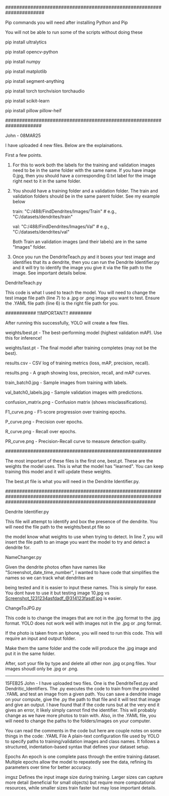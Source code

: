######################################################################

Pip commands you will need after installing Python and Pip

You will not be able to run some of the scripts without doing these

pip install ultralytics

pip install opencv-python

pip install numpy

pip install matplotlib

pip install segment-anything

pip install torch torchvision torchaudio

pip install scikit-learn

pip install pillow pillow-heif

#####################################################################

John - 08MAR25

I have uploaded 4 new files. Below are the explainations. 

First a few points.

1. For this to work both the labels for the training and validation images need to be in the same folder with the same name. If you have image 0.jpg, then you should have a corresponding 0.txt label for the image right next to it in the same folder. 

2. You should have a training folder and a validation folder. The train and validation folders should be in the same parent folder. See my example below

   train: "C:/488/FindDendrites/Images/Train"  # e.g., "C:/datasets/dendrites/train"

   val: "C:/488/FindDendrites/Images/Val"      # e.g., "C:/datasets/dendrites/val"

   Both Train an validation images (and their labels) are in the same "Images" folder.

4. Once you run the DendriteTeach.py and it boxes your test image and identifies that its a dendrite, then you can run the Dendrite Identifier.py and it will try to identify the image you give it via the file path to the image. See important details below.

DendriteTeach.py

This code is what I used to teach the model. You will need to change the test image file path (line 7) to a .jpg or .png image you want to test. Ensure the .YAML file path (line 6) is the right file path for you. 

########### !!IMPORTANT!! ########

After running this successfully, YOLO will create a few files. 

weights/best.pt	- The best-performing model (highest validation mAP). Use this for inference!

weights/last.pt	- The final model after training completes (may not be the best).

results.csv	- CSV log of training metrics (loss, mAP, precision, recall).

results.png	- A graph showing loss, precision, recall, and mAP curves.

train_batch0.jpg	- Sample images from training with labels.

val_batch0_labels.jpg	- Sample validation images with predictions.

confusion_matrix.png	- Confusion matrix (shows misclassifications).

F1_curve.png	- F1-score progression over training epochs.

P_curve.png	- Precision over epochs.

R_curve.png	- Recall over epochs.

PR_curve.png	- Precision-Recall curve to measure detection quality.

########################################################

The most important of these files is the first one, best.pt. These are the weights the model uses. This is what the model has "learned". You can keep training this model and it will update these weights.

The best.pt file is what you will need in the Dendrite Identifier.py.

######################################################################################################################################################################

Dendrite Identifier.py

This file will attempt to identify and box the presence of the dendrite. You will need the file path to the weights/best.pt file so 

the model know what weights to use when trying to detect. In line 7, you will insert the file path to an image you want the model to try and detect a dendrite for.

NameChanger.py

Given the dendrite photos often have names like "Screenshot_date_time_number", I wanted to have code that simplifies the names so we can track what dendrites are 

being tested and it is easier to input these names. This is simply for ease. You dont have to use it but testing image 10.jpg vs Screenshot_1231234asfdadf_@314123fasdf.jpg is easier.

ChangeToJPG.py

This code is to change the images that are not in the .jpg format to the .jpg format. YOLO does not work well with images not in the .jpg or .png format. 

If the photo is taken from an Iphone, you will need to run this code. This will require an input and output folder. 

Make them the same folder and the code will produce the .jpg image and put it in the same folder.

After, sort your file by type and delete all other non .jpg or.png files. Your images shoudl only be .jpg or .png.

-----------------------------------------------------------------------------

15FEB25 John - I have uploaded two files. One is the DendriteTest.py and Dendritic_Identifiers. The .py executes the code to train from the provided .YAML and test an image from a given path. 
You can save a dendrite image on your compute, give the .py the path to that file and it will test that image and give an output. I have found that if the code runs but at the very end it
gives an error, it likely simply cannot find the identifier. This will probably change as we have more photos to train with. Also, in the .YAML file, you will need to change the paths to the 
folders/images on your computer.

You can read the comments in the code but here are couple notes on some things in the code:
.YAML File
A plain-text configuration file used by YOLO to specify paths to training/validation images and class names. It follows a structured, indentation-based syntax that defines your dataset setup.

Epochs
An epoch is one complete pass through the entire training dataset. Multiple epochs allow the model to repeatedly see the data, refining its parameters over time for better accuracy.

imgsz
Defines the input image size during training. Larger sizes can capture more detail (beneficial for small objects) but require more computational resources, while smaller sizes train faster but may lose important details.



